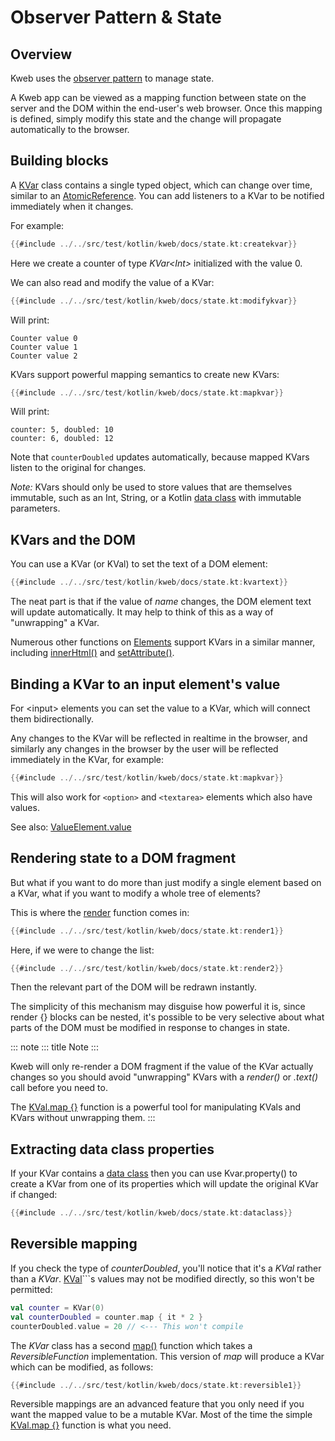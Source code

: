 # Observer Pattern & State

## Overview

Kweb uses the [observer
pattern](https://en.wikipedia.org/wiki/Observer_pattern) to manage
state.

A Kweb app can be viewed as a mapping function between state on the
server and the DOM within the end-user's web browser. Once this mapping
is defined, simply modify this state and the change will propagate
automatically to the browser.

## Building blocks

A
[KVar](https://github.com/kwebio/kweb-core/blob/master/src/main/kotlin/kweb/state/KVar.kt)
class contains a single typed object, which can change over time, similar to an 
[AtomicReference](https://docs.oracle.com/javase/8/docs/api/java/util/concurrent/atomic/AtomicReference.html). 
You can add listeners to a KVar to be notified immediately when it changes.

For example:

```kotlin
{{#include ../../src/test/kotlin/kweb/docs/state.kt:createkvar}}
```

Here we create a counter of type *KVar\<Int\>* initialized with the
value 0.

We can also read and modify the value of a KVar:

```kotlin
{{#include ../../src/test/kotlin/kweb/docs/state.kt:modifykvar}}
```

Will print:

```text
Counter value 0
Counter value 1
Counter value 2
```

KVars support powerful mapping semantics to create new KVars:

```kotlin
{{#include ../../src/test/kotlin/kweb/docs/state.kt:mapkvar}}
```

Will print:

```text
counter: 5, doubled: 10
counter: 6, doubled: 12
```

Note that `counterDoubled` updates automatically, because mapped KVars listen to the original for changes.

*Note:* KVars should only be used to store values that are themselves immutable, such as an Int, String, or a 
Kotlin [data class](https://kotlinlang.org/docs/reference/data-classes.html) with immutable parameters.

## KVars and the DOM

You can use a KVar (or KVal) to set the text of a DOM element:

```kotlin
{{#include ../../src/test/kotlin/kweb/docs/state.kt:kvartext}}
```

The neat part is that if the value of *name* changes, the DOM element
text will update automatically. It may help to think of this as a way of
\"unwrapping\" a KVar.

Numerous other functions on
[Elements](https://jitpack.io/com/github/kwebio/core/0.3.15/javadoc/io.kweb.dom.element/-element/index.html)
support KVars in a similar manner, including
[innerHtml()](https://jitpack.io/com/github/kwebio/core/0.3.15/javadoc/io.kweb.dom.element/-element/inner-h-t-m-l.html)
and
[setAttribute()](https://jitpack.io/com/github/kwebio/core/0.3.15/javadoc/io.kweb.dom.element/-element/set-attribute.html).

## Binding a KVar to an input element's value

For \<input\> elements you can set the value to a KVar, which will
connect them bidirectionally.

Any changes to the KVar will be reflected in realtime in the browser,
and similarly any changes in the browser by the user will be reflected
immediately in the KVar, for example:

```kotlin
{{#include ../../src/test/kotlin/kweb/docs/state.kt:mapkvar}}
```

This will also work for `<option>` and `<textarea>` elements which also have values.

See also:
[ValueElement.value](https://github.com/kwebio/kweb-core/blob/master/src/main/kotlin/kweb/prelude.kt#L485)

## Rendering state to a DOM fragment

But what if you want to do more than just modify a single element based
on a KVar, what if you want to modify a whole tree of elements?

This is where the
[render](https://jitpack.io/com/github/kwebio/core/0.3.15/javadoc/io.kweb.state.persistent/render.html)
function comes in:

```kotlin
{{#include ../../src/test/kotlin/kweb/docs/state.kt:render1}}
```

Here, if we were to change the list:

```kotlin
{{#include ../../src/test/kotlin/kweb/docs/state.kt:render2}}
```

Then the relevant part of the DOM will be redrawn instantly.

The simplicity of this mechanism may disguise how powerful it is, since
render {} blocks can be nested, it's possible to be very selective
about what parts of the DOM must be modified in response to changes in
state.

::: note
::: title
Note
:::

Kweb will only re-render a DOM fragment if the value of the KVar
actually changes so you should avoid \"unwrapping\" KVars with a
*render()* or *.text()* call before you need to.

The [KVal.map
{}](https://javadoc.jitpack.io/com/github/kwebio/core/0.3.15/javadoc/io.kweb.state/-k-val/map.html)
function is a powerful tool for manipulating KVals and KVars without
unwrapping them.
:::

## Extracting data class properties

If your KVar contains a [data
class](https://kotlinlang.org/docs/reference/data-classes.html) then you
can use Kvar.property() to create a KVar from one of its properties
which will update the original KVar if changed:

```kotlin
{{#include ../../src/test/kotlin/kweb/docs/state.kt:dataclass}}
```

## Reversible mapping

If you check the type of *counterDoubled*, you'll notice that it's a
*KVal* rather than a *KVar*.
[KVal](https://jitpack.io/com/github/kwebio/core/0.3.15/javadoc/io.kweb.state/-k-val/index.html)```s
values may not be modified directly, so this won't be permitted:

```kotlin
val counter = KVar(0)
val counterDoubled = counter.map { it * 2 }
counterDoubled.value = 20 // <--- This won't compile
```

The *KVar* class has a second
[map()](https://jitpack.io/com/github/kwebio/core/0.3.15/javadoc/io.kweb.state/-k-var/map.html)
function which takes a *ReversibleFunction* implementation. This version
of *map* will produce a KVar which can be modified, as follows:

```kotlin
{{#include ../../src/test/kotlin/kweb/docs/state.kt:reversible1}}
```

Reversible mappings are an advanced feature that you only need if you
want the mapped value to be a mutable KVar. Most of the time the simple
[KVal.map {}](https://javadoc.jitpack.io/com/github/kwebio/core/0.3.15/javadoc/io.kweb.state/-k-val/map.html)
function is what you need.

